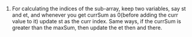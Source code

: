 1) For calculating the indices of the sub-array, keep two variables, say st and et, and whenever you get currSum as 0(before adding the curr value to it) update st as the curr index. Same ways, if the currSum is greater than the maxSum, then update the et then and there.